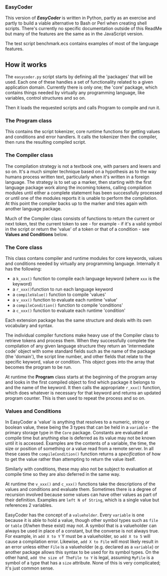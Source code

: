 ### EasyCoder ###

This version of **_EasyCoder_** is written in Python, partly as an exercise and partly to build a viable alternative to Bash or Perl when creating shell scripts. There's currently no specific documentation outside of this ReadMe but many of the features are the same as in the JavaScript version.

The test script benchmark.ecs contains examples of most of the language features.

## How it works ##

The `easycoder.py` script starts by defining all the 'packages' that will be used. Each one of these handles a set of functionality related to a given application domain. Currently there is only one; the 'core' package, which contains things needed by virtually any programming language, like variables, control structures and so on.

Then it loads the requested scripts and calls Program to compile and run it.

### The Program class ###

This contains the script tokenizer, core runtime functions for getting values and conditions and error handlers. It calls the tokenizer then the compiler, then runs the resulting compiled script.

### The Compiler class ###

The compilation strategy is not a textbook one, with parsers and lexers and so on. It's a much simpler technique based on a hypothesis as to the way humans process written text, particularly when it's written in a foreign language. The strategy is to set up a marker, then starting with the first language package work along the incoming tokens, calling compilation modules until either a complete statement has been successfully processed or until one of the modules reports it is unable to perform the compilation. At this point the compiler backs up to the marker and tries again with another language package.

Much of the Compiler class consists of functions to return the current or next token, test the current token to see - for example - if it's a valid symbol in the script or return the 'value' of a token or that of a condition - see **Values and Conditions** below.

### The Core class ###

This class contans compiler and runtime modules for core keywords, values and conditions needed by virtually any programming language. Internally it has the following:

 - a `k_xxx()` function to compile each language keyword (where `xxx` is the keyword)
 - a `r_xxx()`function to run each language keyword
 - a `compileValue()` function to compile 'values'
 - a `v_xxx()` function to evaluate each runtime 'value'
 - a `compileCondition()` function to compile 'conditions'
 - a `c_xxx()` function to evaluate each runtime 'condition'

Each extension package has the same structure and deals with its own vocabulary and syntax.

The individual compiler functions make heavy use of the Compiler class to retrieve tokens and process them. When they successfully complete the compilation of any given language structure they return an 'intermediate code' object with some standard fields such as the name of the package (the 'domain'), the script line number, and other fields that relate to the specific keyword, value or condition. This object goes into the array that becomes the program to be run.

At runtime the **Program** class starts at the beginning of the program array and looks in the first compiled object to find which package it belongs to and the name of the keyword. It then calls the appropriate `r_xxx()` function, which does whatever is necessary for that keyword and returns an updated program counter. This is then used to repeat the process and so on.

### Values and Conditions ###

In EasyCoder a 'value' is anything that resolves to a numeric, string or boolean value, these being the 3 types that can be held in a `variable` - the primary storage type in the `Core` package. Constants are evaluated at compile time but anything else is deferred as its value may not be known until it is accessed. Examples are the contents of a variable, the time, the size or position of something or a value read from a remote server. In all these cases the `compileCondition()` function returns a _specification_ of how to get the value rather than attempting to return the value itself.

Similarly with conditions, these may also not be subject to evaluation at compile time so they are also deferred in the same way.

At runtime the `v_xxx()` and `c_xxx()` functions take the descriptions of the values and conditions and evaluate them. Sometimes there is a degree of recursion involved because some values can have other values as part of their definition. Examples are `left N of String`, which is a single value but references 2 variables.

EasyCoder has the concept of a `valueholder`. Every `variable` is one because it is able to hold a value, though other symbol types such as `file` or `table` (if/when these exist) may not. A symbol that is a valueholder can always be used in place of a constant, but the converse is not always true. For example, in `add X to Y` Y must be a valueholder, so `add X to 5` will cause a compilation error. Likewise, `add X to File` will most likely result in an error unless either `File` is a valueholder (e.g. declared as a `variable`) or another package allows this syntax to be used for its symbol types. On the other hand, `add the size of TheFile to Y` is legal, assuming `MyFile` is a symbol of a type that has a `size` attribute. None of this is very complicated; it's just common sense.